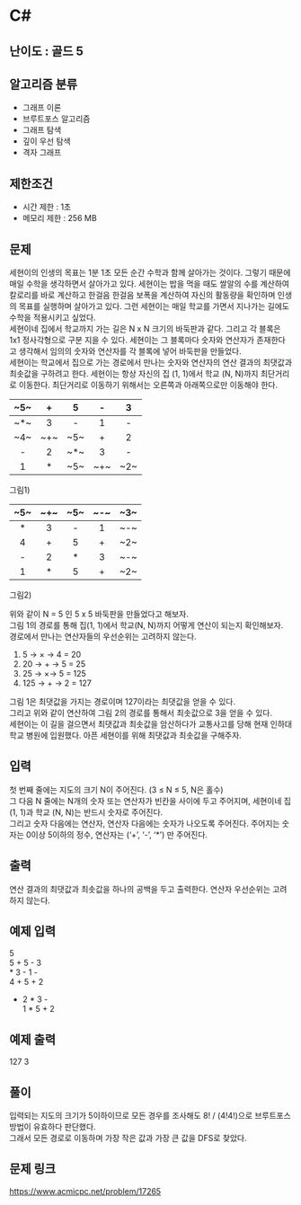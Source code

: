 # C#

## 난이도 : 골드 5

## 알고리즘 분류
  - 그래프 이론
  - 브루트포스 알고리즘
  - 그래프 탐색
  - 깊이 우선 탐색
  - 격자 그래프

## 제한조건
  - 시간 제한 : 1초
  - 메모리 제한 : 256 MB

## 문제
세현이의 인생의 목표는 1분 1초 모든 순간 수학과 함께 살아가는 것이다. 그렇기 때문에 매일 수학을 생각하면서 살아가고 있다. 세현이는 밥을 먹을 때도 쌀알의 수를 계산하여 칼로리를 바로 계산하고 한걸음 한걸음 보폭을 계산하여 자신의 활동량을 확인하며 인생의 목표를 실행하며 살아가고 있다.  그런 세현이는 매일 학교를 가면서 지나가는 길에도 수학을 적용시키고 싶었다.<br/>
세현이네 집에서 학교까지 가는 길은 N x N 크기의 바둑판과 같다. 그리고 각 블록은 1x1 정사각형으로 구분 지을 수 있다. 세현이는 그 블록마다 숫자와 연산자가 존재한다고 생각해서 임의의 숫자와 연산자를 각 블록에 넣어 바둑판을 만들었다.<br/>
세현이는 학교에서 집으로 가는 경로에서 만나는 숫자와 연산자의 연산 결과의 최댓값과 최솟값을 구하려고 한다. 세현이는 항상 자신의 집 (1, 1)에서 학교 (N, N)까지 최단거리로 이동한다. 최단거리로 이동하기 위해서는 오른쪽과 아래쪽으로만 이동해야 한다.<br/>


|~5~|+|5|-|3|
|:---:|:---:|:---:|:---:|:---:|
|~\*~|3|-|1|-|
|~4~|~+~|~5~|+|2|
|-|2|~\*~|3|-|
|1|*|~5~|~+~|~2~|


그림1)<br/>


|~5~|~+~|~5~|~-~|~3~|
|:---:|:---:|:---:|:---:|:---:|
|*|3|-|1|~-~|
|4|+|5|+|~2~|
|-|2|*|3|~-~|
|1|*|5|+|~2~|


그림2)<br/>


위와 같이 N = 5 인 5 x 5 바둑판을 만들었다고 해보자.<br/>
그림 1의 경로를 통해 집(1, 1)에서 학교(N, N)까지 어떻게 연산이 되는지 확인해보자. 경로에서 만나는 연산자들의 우선순위는 고려하지 않는다.<br/>

  1. 5 → × → 4 = 20
  2. 20 → + → 5 = 25
  3. 25 → ×→ 5 = 125
  4. 125 → + → 2 = 127

그림 1은 최댓값을 가지는 경로이며 127이라는 최댓값을 얻을 수 있다.<br/>
그리고 위와 같이 연산하여 그림 2의 경로를 통해서 최솟값으로 3을 얻을 수 있다.<br/>
세현이는 이 길을 걸으면서 최댓값과 최솟값을 암산하다가 교통사고를 당해 현재 인하대학교 병원에 입원했다. 아픈 세현이를 위해 최댓값과 최솟값을 구해주자.<br/>


## 입력
첫 번째 줄에는 지도의 크기 N이 주어진다. (3 ≤ N ≤ 5, N은 홀수) <br/>
그 다음 N 줄에는 N개의 숫자 또는 연산자가 빈칸을 사이에 두고 주어지며, 세현이네 집 (1, 1)과 학교 (N, N)는 반드시 숫자로 주어진다.<br/>
그리고 숫자 다음에는 연산자, 연산자 다음에는 숫자가 나오도록 주어진다. 주어지는 숫자는 0이상 5이하의 정수, 연산자는 (‘+’, ‘-’, ‘*’) 만 주어진다.<br/>


## 출력
연산 결과의 최댓값과 최솟값을 하나의 공백을 두고 출력한다. 연산자 우선순위는 고려하지 않는다.<br/>


## 예제 입력
5<br/>
5 + 5 - 3<br/>
\* 3 - 1 -<br/>
4 + 5 + 2<br/>
- 2 * 3 -<br/>
1 * 5 + 2<br/>


## 예제 출력
127 3<br/>


## 풀이
입력되는 지도의 크기가 5이하이므로 모든 경우를 조사해도 8! / (4!4!)으로 브루트포스 방법이 유효하다 판단했다.<br/>
그래서 모든 경로로 이동하며 가장 작은 값과 가장 큰 값을 DFS로 찾았다.<br/>


## 문제 링크
https://www.acmicpc.net/problem/17265